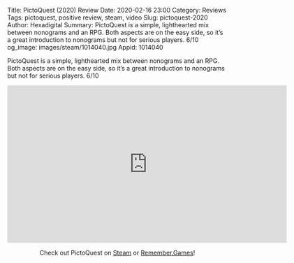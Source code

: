 Title: PictoQuest (2020) Review
Date: 2020-02-16 23:00
Category: Reviews
Tags: pictoquest, positive review, steam, video
Slug: pictoquest-2020
Author: Hexadigital
Summary: PictoQuest is a simple, lighthearted mix between nonograms and an RPG. Both aspects are on the easy side, so it’s a great introduction to nonograms but not for serious players. 6/10
og_image: images/steam/1014040.jpg
Appid: 1014040

PictoQuest is a simple, lighthearted mix between nonograms and an RPG. Both aspects are on the easy side, so it’s a great introduction to nonograms but not for serious players. 6/10

<center><iframe src="https://www.youtube.com/embed/DGkH4oso5rQ?feature=oembed" allow="accelerometer; autoplay; encrypted-media; gyroscope; picture-in-picture" width="640" height="360" frameborder="0"></iframe>

Check out PictoQuest on [Steam](https://store.steampowered.com/app/1014040/?curator_clanid=34633900) or [Remember.Games](https://remember.games/game/4642/)!</center>